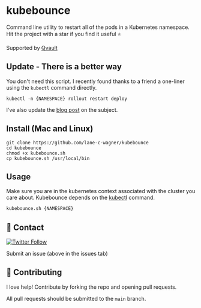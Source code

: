 # kubebounce

Command line utility to restart all of the pods in a Kubernetes namespace. Hit the project with a star if you find it useful ⭐

Supported by [Qvault](https://app.qvault.io)

## Update - There is a better way

You don't need this script. I recently found thanks to a friend a one-liner using the `kubectl` command directly.

`kubectl -n {NAMESPACE} rollout restart deploy`

I've also update the [blog post](https://qvault.io/2020/10/26/how-to-restart-all-pods-in-a-kubernetes-namespace/) on the subject.

## Install (Mac and Linux)

```
git clone https://github.com/lane-c-wagner/kubebounce
cd kubebounce
chmod +x kubebounce.sh
cp kubebounce.sh /usr/local/bin
```

## Usage

Make sure you are in the kubernetes context associated with the cluster you care about. Kubebounce depends on the [kubectl]() command.

```bash
kubebounce.sh {NAMESPACE}
```

## 💬 Contact

[![Twitter Follow](https://img.shields.io/twitter/follow/wagslane.svg?label=Follow%20Wagslane&style=social)](https://twitter.com/intent/follow?screen_name=wagslane)

Submit an issue (above in the issues tab)

## 👏 Contributing

I love help! Contribute by forking the repo and opening pull requests.

All pull requests should be submitted to the `main` branch.
